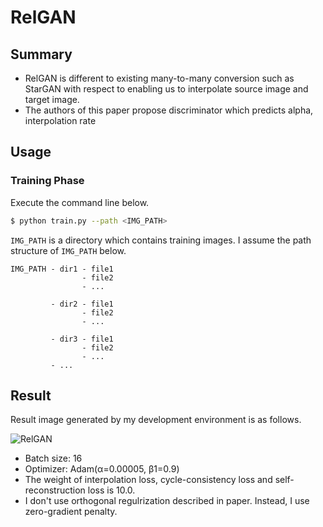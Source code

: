 # RelGAN
## Summary
- RelGAN is different to existing many-to-many conversion such as StarGAN with respect to enabling us to interpolate source image and target image.
- The authors of this paper propose discriminator which predicts alpha, interpolation rate

## Usage

### Training Phase
Execute the command line below.
```bash
$ python train.py --path <IMG_PATH>
```

`IMG_PATH` is a directory which contains training images.
I assume the path structure of `IMG_PATH` below.

```
IMG_PATH - dir1 - file1
                - file2
                - ...
                
         - dir2 - file1
                - file2
                - ...
                
         - dir3 - file1
                - file2
                - ...
         - ...
```

## Result
Result image generated by my development environment is as follows.

![RelGAN](https://github.com/SerialLain3170/ImageStyleTransfer/blob/master/RelGAN/RelGAN_result.jpg)

- Batch size: 16
- Optimizer: Adam(α=0.00005, β1=0.9)
- The weight of interpolation loss, cycle-consistency loss and self-reconstruction loss is 10.0.
- I don't use orthogonal regulrization described in paper. Instead, I use zero-gradient penalty.
